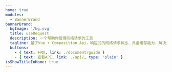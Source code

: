 ```yaml
---
home: true
modules:
  - BannerBrand
bannerBrand:
  bgImage: '/bg.svg'
  title: useRequest
  description: 一个帮助你管理网络请求的工具
  tagline: 基于Vue + Composition Api，响应式的网络请求状态、具备缓存能力、解决竞态问题、能够真正地取消网络请求、极致轻量化的一个工具库
  buttons:
    - { text: 开始, link: ./document/guide }
    - { text: 查看API, link: ./api/, type: 'plain' }
isShowTitleInHome: true
---
```

